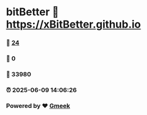 # bitBetter :link: https://xBitBetter.github.io 
### :page_facing_up: [24](https://xBitBetter.github.io/tag.html) 
### :speech_balloon: 0 
### :hibiscus: 33980 
### :alarm_clock: 2025-06-09 14:06:26 
### Powered by :heart: [Gmeek](https://github.com/Meekdai/Gmeek)
